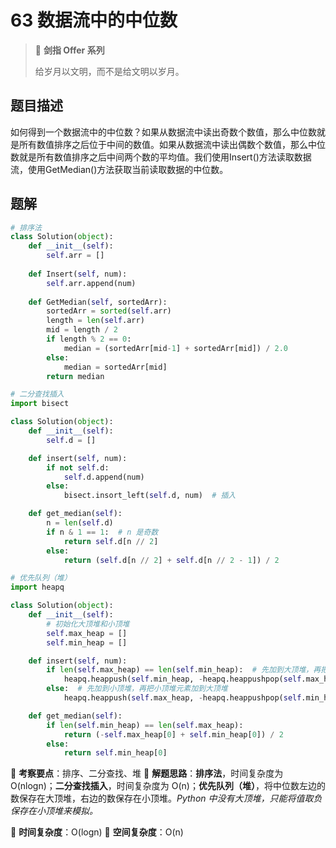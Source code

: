 # 63 数据流中的中位数

> 🌟 **剑指 Offer 系列**
>
> 给岁月以文明，而不是给文明以岁月。

## 题目描述

如何得到一个数据流中的中位数？如果从数据流中读出奇数个数值，那么中位数就是所有数值排序之后位于中间的数值。如果从数据流中读出偶数个数值，那么中位数就是所有数值排序之后中间两个数的平均值。我们使用Insert()方法读取数据流，使用GetMedian()方法获取当前读取数据的中位数。

## 题解

```python
# 排序法
class Solution(object):
    def __init__(self):
        self.arr = []
        
    def Insert(self, num):
        self.arr.append(num)
        
    def GetMedian(self, sortedArr):
        sortedArr = sorted(self.arr)
        length = len(self.arr)
        mid = length / 2
        if length % 2 == 0:
            median = (sortedArr[mid-1] + sortedArr[mid]) / 2.0
        else:
            median = sortedArr[mid]
        return median
```

```python
# 二分查找插入
import bisect

class Solution(object):
    def __init__(self):
        self.d = []

    def insert(self, num):
        if not self.d:
            self.d.append(num)
        else:
            bisect.insort_left(self.d, num)  # 插入

    def get_median(self):
        n = len(self.d)
        if n & 1 == 1:  # n 是奇数
            return self.d[n // 2]
        else:
            return (self.d[n // 2] + self.d[n // 2 - 1]) / 2
```

```python
# 优先队列（堆）
import heapq

class Solution(object):
    def __init__(self):
        # 初始化大顶堆和小顶堆
        self.max_heap = []
        self.min_heap = []

    def insert(self, num):
        if len(self.max_heap) == len(self.min_heap):  # 先加到大顶堆，再把大顶堆元素加到小顶堆
            heapq.heappush(self.min_heap, -heapq.heappushpop(self.max_heap, -num))
        else:  # 先加到小顶堆，再把小顶堆元素加到大顶堆
            heapq.heappush(self.max_heap, -heapq.heappushpop(self.min_heap, num))

    def get_median(self):
        if len(self.min_heap) == len(self.max_heap):
            return (-self.max_heap[0] + self.min_heap[0]) / 2
        else:
            return self.min_heap[0]
```

🍥 **考察要点**：排序、二分查找、堆
🍬 **解题思路**：**排序法**，时间复杂度为 O(nlogn)；**二分查找插入**，时间复杂度为 O(n)；**优先队列（堆）**，将中位数左边的数保存在大顶堆，右边的数保存在小顶堆。*Python 中没有大顶堆，只能将值取负保存在小顶堆来模拟。*

🍉 **时间复杂度**：O(logn)
🍭 **空间复杂度**：O(n)
